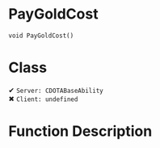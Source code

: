 # PayGoldCost
```
void PayGoldCost()
```
# Class
✔ `Server: CDOTABaseAbility`  
✖ `Client: undefined`  

# Function Description


